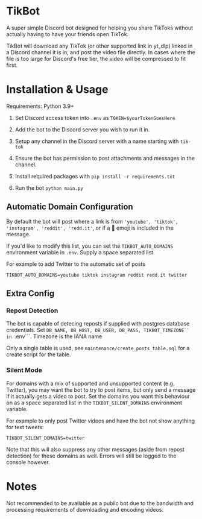 # TikBot
 A super simple Discord bot designed for helping you share TikToks without actually having to have your friends open TikTok.
 
 TikBot will download any TikTok (or other supported link in yt_dlp) linked in a Discord channel it is in, and post the video file directly. 
 In cases where the file is too large for Discord's free tier, the video will be compressed to fit first.
 
 # Installation & Usage
 Requirements: Python 3.9+
 
 1. Set Discord access token into ```.env``` as ```TOKEN=$yourTokenGoesHere```
 
 2. Add the bot to the Discord server you wish to run it in.
 
 3. Setup any channel in the Discord server with a name starting with ```tik-tok```
 
 4. Ensure the bot has permission to post attachments and messages in the channel.
 
 5. Install required packages with ```pip install -r requirements.txt ```
 
 6. Run the bot ```python main.py```

## Automatic Domain Configuration
By default the bot will post where a link is from ```'youtube', 'tiktok', 'instagram', 'reddit', 'redd.it'```, or if a 🤖 emoji is included in the message.

If you'd like to modify this list, you can set the ```TIKBOT_AUTO_DOMAINS``` environment variable in ```.env```. Supply a space separated list. 

For example to add Twitter to the automatic set of posts

```TIKBOT_AUTO_DOMAINS=youtube tiktok instagram reddit redd.it twitter```

## Extra Config
### Repost Detection
The bot is capable of detecing reposts if supplied with postgres database credentials. 
Set ```DB_NAME, DB_HOST, DB_USER, DB_PASS, TIKBOT_TIMEZONE`` in ```.env```. Timezone is the IANA name

Only a single table is used, see ```maintenance/create_posts_table.sql``` for a create script for the table.

### Silent Mode
For domains with a mix of supported and unsupported content (e.g. Twitter), you may want the bot to try to post items, but only send a message if it actually gets a video to post.
Set the domains you want this behaviour on as a space separated list in the ```TIKBOT_SILENT_DOMAINS``` environment variable.

For example to only post Twitter videos and have the bot not show anything for text tweets:

```TIKBOT_SILENT_DOMAINS=twitter```

Note that this will also suppress any other messages (aside from repost detection) for these domains as well. Errors will still be logged to the console however.

 # Notes
 Not recommended to be available as a public bot due to the bandwidth and processing requirements of downloading and encoding videos.
